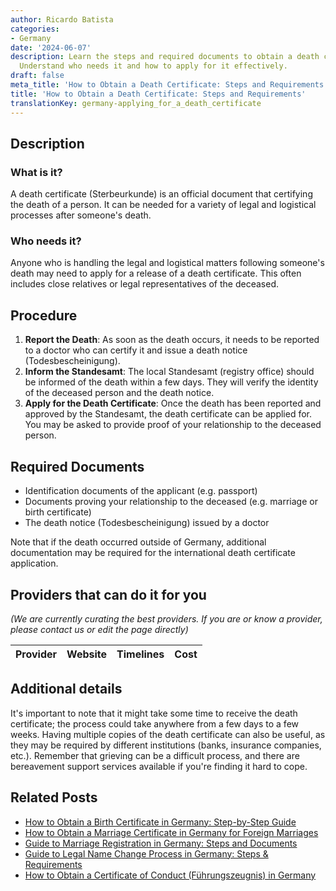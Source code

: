 ```yaml
---
author: Ricardo Batista
categories:
- Germany
date: '2024-06-07'
description: Learn the steps and required documents to obtain a death certificate.
  Understand who needs it and how to apply for it effectively.
draft: false
meta_title: 'How to Obtain a Death Certificate: Steps and Requirements'
title: 'How to Obtain a Death Certificate: Steps and Requirements'
translationKey: germany-applying_for_a_death_certificate
---
```


## Description
### What is it?
A death certificate (Sterbeurkunde) is an official document that certifying the death of a person. It can be needed for a variety of legal and logistical processes after someone's death.

### Who needs it?
Anyone who is handling the legal and logistical matters following someone's death may need to apply for a release of a death certificate. This often includes close relatives or legal representatives of the deceased. 

## Procedure
1. **Report the Death**: As soon as the death occurs, it needs to be reported to a doctor who can certify it and issue a death notice (Todesbescheinigung).
2. **Inform the Standesamt**: The local Standesamt (registry office) should be informed of the death within a few days. They will verify the identity of the deceased person and the death notice.
3. **Apply for the Death Certificate**: Once the death has been reported and approved by the Standesamt, the death certificate can be applied for. You may be asked to provide proof of your relationship to the deceased person.

## Required Documents
- Identification documents of the applicant (e.g. passport)
- Documents proving your relationship to the deceased (e.g. marriage or birth certificate)
- The death notice (Todesbescheinigung) issued by a doctor

Note that if the death occurred outside of Germany, additional documentation may be required for the international death certificate application.

## Providers that can do it for you

_(We are currently curating the best providers. If you are or know a provider, please contact us or edit the page directly)_

| Provider        |     Website     |     Timelines    |       Cost      |
| --------------- | --------------- |  :-------------: | :-------------: |

## Additional details
It's important to note that it might take some time to receive the death certificate; the process could take anywhere from a few days to a few weeks. Having multiple copies of the death certificate can also be useful, as they may be required by different institutions (banks, insurance companies, etc.).
Remember that grieving can be a difficult process, and there are bereavement support services available if you're finding it hard to cope.


## Related Posts

- [How to Obtain a Birth Certificate in Germany: Step-by-Step Guide](https://tramitit.com/guides/germany/applying_for_a_birth_certificate/)
- [How to Obtain a Marriage Certificate in Germany for Foreign Marriages](https://tramitit.com/guides/germany/applying_for_a_marriage_certificate/)
- [Guide to Marriage Registration in Germany: Steps and Documents](https://tramitit.com/guides/germany/marriage_registration/)
- [Guide to Legal Name Change Process in Germany: Steps & Requirements](https://tramitit.com/guides/germany/declaration_of_name_change/)
- [How to Obtain a Certificate of Conduct (Führungszeugnis) in Germany](https://tramitit.com/guides/germany/applying_for_a_certificate_of_conduct_online/)